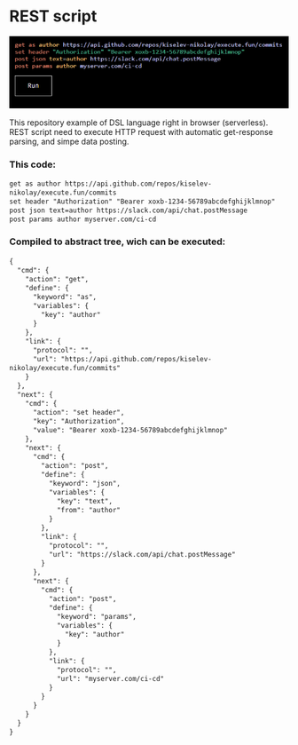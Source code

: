 # REST script

![](./about/ScreenShot1.PNG)

This repository example of DSL language right in browser (serverless). REST script need to execute HTTP request with automatic get-response parsing, and simpe data posting.

### This code:

```
get as author https://api.github.com/repos/kiselev-nikolay/execute.fun/commits
set header "Authorization" "Bearer xoxb-1234-56789abcdefghijklmnop"
post json text=author https://slack.com/api/chat.postMessage
post params author myserver.com/ci-cd
```

### Compiled to abstract tree, wich can be executed:

```
{
  "cmd": {
    "action": "get",
    "define": {
      "keyword": "as",
      "variables": {
        "key": "author"
      }
    },
    "link": {
      "protocol": "",
      "url": "https://api.github.com/repos/kiselev-nikolay/execute.fun/commits"
    }
  },
  "next": {
    "cmd": {
      "action": "set header",
      "key": "Authorization",
      "value": "Bearer xoxb-1234-56789abcdefghijklmnop"
    },
    "next": {
      "cmd": {
        "action": "post",
        "define": {
          "keyword": "json",
          "variables": {
            "key": "text",
            "from": "author"
          }
        },
        "link": {
          "protocol": "",
          "url": "https://slack.com/api/chat.postMessage"
        }
      },
      "next": {
        "cmd": {
          "action": "post",
          "define": {
            "keyword": "params",
            "variables": {
              "key": "author"
            }
          },
          "link": {
            "protocol": "",
            "url": "myserver.com/ci-cd"
          }
        }
      }
    }
  }
}
```